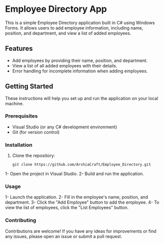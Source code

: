 # Employee Directory App

This is a simple Employee Directory application built in C# using Windows Forms. It allows users to add employee information, including name, position, and department, and view a list of added employees.

## Features

- Add employees by providing their name, position, and department.
- View a list of all added employees with their details.
- Error handling for incomplete information when adding employees.

## Getting Started

These instructions will help you set up and run the application on your local machine.

### Prerequisites

- Visual Studio (or any C# development environment)
- Git (for version control)

### Installation

1. Clone the repository:

   ```shell
   git clone https://github.com/ArshiaCraft/Employee_Directory.git
1- Open the project in Visual Studio.
2- Build and run the application.

### Usage
1- Launch the application.
2- Fill in the employee's name, position, and department.
3- Click the "Add Employee" button to add the employee.
4- To view the list of employees, click the "List Employees" button.

### Contributing
Contributions are welcome! If you have any ideas for improvements or find any issues, please open an issue or submit a pull request.
